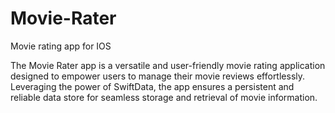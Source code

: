 # Movie-Rater
 Movie rating app for IOS

The Movie Rater app is a versatile and user-friendly movie rating application designed to empower users to manage their movie reviews effortlessly. Leveraging the power of SwiftData, the app ensures a persistent and reliable data store for seamless storage and retrieval of movie information.
